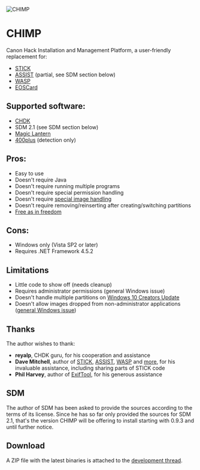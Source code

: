 ![CHIMP](https://raw.githubusercontent.com/CHDKUtil/CHIMP/master/small.png)

# CHIMP

Canon Hack Installation and Management Platform, a user-friendly replacement for:

* [STICK](http://www.zenoshrdlu.com/stick/stick.html)
* [ASSIST](http://www.zenoshrdlu.com/assist/assist.html) (partial, see SDM section below)
* [WASP](http://www.zenoshrdlu.com/wasp/wasp.html)
* [EOSCard](http://pel.hu/eoscard/)

## Supported software:

* [CHDK](http://chdk.wikia.com/wiki/CHDK)
* SDM 2.1 (see SDM section below)
* [Magic Lantern](http://www.magiclantern.fm/)
* [400plus](https://github.com/400plus/400plus) (detection only)

## Pros:

+ Easy to use
+ Doesn't require Java
+ Doesn't require running multiple programs
+ Doesn't require special permission handling
+ Doesn't require [special image handling](http://www.zenoshrdlu.com/stick/stickextra.html)
+ Doesn't require removing/reinserting after creating/switching partitions
+ [Free as in freedom](https://www.gnu.org/licenses/old-licenses/gpl-2.0.txt)

## Cons:

- Windows only (Vista SP2 or later)
- Requires .NET Framework 4.5.2

## Limitations

- Little code to show off (needs cleanup)
- Requires administrator permissions (general Windows issue)
- Doesn't handle multiple partitions on [Windows 10 Creators Update](https://thewincentral.com/windows-10-creators-update-allows-multiple-partitions-usb-drive/)
- Doesn't allow images dropped from non-administrator applications ([general Windows issue](https://superuser.com/questions/59051/drag-and-drop-file-into-application-under-run-as-administrator)) 

## Thanks

The author wishes to thank:

* **reyalp**, CHDK guru, for his cooperation and assistance
* **Dave Mitchell**, author of [STICK](http://www.zenoshrdlu.com/stick/stick.html), [ASSIST](http://zenoshrdlu.com/assist/assist.html), [WASP](http://www.zenoshrdlu.com/wasp/wasp.html) and [more](http://www.zenoshrdlu.com/kapstuff/zchdkstuff.html), for his invaluable assistance, including sharing parts of STICK code
* **Phil Harvey**, author of [ExifTool](http://www.sno.phy.queensu.ca/~phil/exiftool/), for his generous assistance

## SDM

The author of SDM has been asked to provide the sources according to the terms of its license. Since he has so far only provided the sources for SDM 2.1, that's the version CHIMP will be offering to install starting with 0.9.3 and until further notice.

## Download

A ZIP file with the latest binaries is attached to the [development thread](https://chdk.setepontos.com/index.php?topic=13091.msg132256#msg132256).
